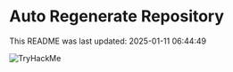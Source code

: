 # Auto Regenerate Repository

This README was last updated: 2025-01-11 06:44:49

 ![TryHackMe](https://tryhackme.com/badge/533634)